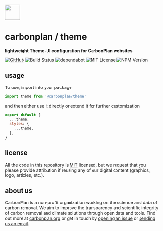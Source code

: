 <img
  src='https://carbonplan-assets.s3.amazonaws.com/monogram/dark-small.png'
  height='48'
/>

# carbonplan / theme

**lightweight Theme-UI configuration for CarbonPlan websites**

[![GitHub][github-badge]][github]
![Build Status][]
![dependabot][]
![MIT License][]
![NPM Version][]

[github]: https://github.com/carbonplan/theme
[github-badge]: https://flat.badgen.net/badge/-/github?icon=github&label
[build status]: https://flat.badgen.net/github/checks/carbonplan/theme
[dependabot]: https://flat.badgen.net/dependabot/carbonplan/theme?icon=dependabot
[mit license]: https://flat.badgen.net/badge/license/MIT/blue
[npm version]: https://flat.badgen.net/npm/v/@carbonplan/theme

## usage

To use, import into your package

```js
import theme from '@carbonplan/theme'
```

and then either use it directly or extend it for further customization

```js
export default {
  ...theme,
  styles: {
    ...theme,
  },
}
```

## license

All the code in this repository is [MIT](https://choosealicense.com/licenses/mit/) licensed, but we request that you please provide attribution if reusing any of our digital content (graphics, logo, articles, etc.).

## about us

CarbonPlan is a non-profit organization working on the science and data of carbon removal. We aim to improve the transparency and scientific integrity of carbon removal and climate solutions through open data and tools. Find out more at [carbonplan.org](https://carbonplan.org/) or get in touch by [opening an issue](https://github.com/carbonplan/theme/issues/new) or [sending us an email](mailto:hello@carbonplan.org).
